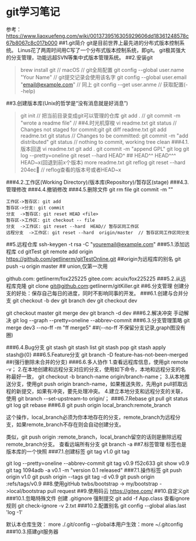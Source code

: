 # git学习笔记
参考：https://www.liaoxuefeng.com/wiki/0013739516305929606dd18361248578c67b8067c8c017b000
##1.git简介
git是目前世界上最先进的分布式版本控制系统。
Linus花了两周时间用C写了一个分布式版本控制系统，即git。
git极其强大的分支管理，功能远超SVN等集中式版本管理系统。
##2.安装git
>brew install git  // macOS
// git全局配置
git config --global user.name "Your Name"  // git提交记录会使用该名字
git config --global user.email "email@example.com"  // 同上
git config --get user.anme  // 获取配置(--help)

##3.创建版本库(Unix的哲学是“没有消息就是好消息”)
>git init  // 把当前目录变成git可以管理的仓库
git add .  // 
git commit -m "wrote a readme file"  // 
##4.时光机穿梭
>vi readme.txt
git status  // Changes not staged for commit:git 
git diff readme.txt
git add readme.txt 
git status  // Changes to be committed:
git commit -m "add distributed"
git status  // nothing to commit, working tree clean
###4.1.版本回退
>vi readme.txt
git add .
git commit -m "append GPL"
git log
git log --pretty=oneline
git reset --hard HEAD^  ## HEAD^^ HEAD^^^ HEAD~x(回退到前x个版本)
more readme.txt
git reflog
git reset --hard 204ec  // reflog查看的版本号或者HEAD~x

###4.2.工作区(Working Directory)/版本库(Repository)/暂存区(stage)
###4.3.管理修改
###4.4.撤销修改
###4.5.删除文件
git rm file 
git commit -m ""          

```sequence
工作区->暂存区: git add
暂存区->分支: git commit
分支  ->暂存区: git reset HEAD <file>
暂存区->工作区: git checkout -- file
分支  ->工作区: git reset --hard  HEAD// 暂存区同工作区
远程分支  ->工作区: git reset --hard  origin/master  // 暂存区同工作区同分支
```
##5.远程仓库
ssh-keygen -t rsa -C "youremail@example.com"
###5.1.添加远程库
cd gitTest 
git remote add origin https://github.com/getlinerm/gitTestOnline.git ##origin为远程库的别名
git push -u origin master ## union,仅第一次用

github.com: getlinerm/fox225225
gitee.com: acuix/fox225225
###5.2.从远程库克隆
git clone git@github.com:getlinerm/gitKiller.git
##6.分支管理
创建分支的好处：保存自己每日的进度，同时不影响同事的开发。
###6.1.创建与合并分支
git checkout -b dev
git branch dev
git checkout dev

git checkout master
git merge dev
git branch -d dev
###6.2.解决冲突
手动解决
git log --graph --pretty=oneline --abbrev-commit
###6.3.分支管理策略
git merge dev3 --no-ff -m "ff merge5"  ##(--no-ff 不保留分支记录,graph图没有圈)

###6.4.Bug分支
git stash
git stash list
git stash pop
git stash apply stash@{0}
###6.5.Feature分支
 git branch -D feature-has-not-been-merged ##(强行删除未合并的分支)
###6.6.多人协作
1.查看远程库信息，使用git remote -v；
2.在本地创建和远程分支对应的分支，使用如下命令，本地和远程分支的名称最好一致，
git checkout -b branch-name origin/branch-name；
3.从本地推送分支，使用git push origin branch-name，如果推送失败，先用git pull抓取远程的新提交，如果有冲突，要先处理冲突。
4.建立本地分支和远程分支的关联，使用
git branch --set-upstream-to <branch-name> origin/<branch-name>；
###6.7.Rebase
git pull
git status
git log
git rebase
###6.8
git push origin local_branch:remote_branch

这个操作，local_branch必须为你本地存在的分支，remote_branch为远程分支，如果remote_branch不存在则会自动创建分支。

类似，git push origin :remote_branch，local_branch留空的话则是删除远程remote_branch分支。
查看远端所有分支
git branch -a
##7.标签管理
标签也是版本库的一个快照
###7.1.创建标签
git tag v1.0
git tag

git log --pretty=oneline --abbrev-commit
git tag v0.9 f52c633
git show v0.9
git tag 1094adb -a v0.1 -m "version 0.1 released"
###7.1.操作标签
git push origin v1.0
git push origin --tags
git tag -d v0.9
git push origin :refs/tags/v0.9
##8.使用gitHub
twbs/bootstrap -> my/bootstrap ->local/bootstrap
pull request
##9.使用码云
https://gitee.com/
##10.自定义git
###10.1.忽略特殊文件
创建 .gitignore
强制提交 git add -f App.class
查看ignore规则 git check-ignore -v 2.txt
###10.2.配置别名
git config --global alias.last 'log -1'

默认本仓库生效： more ./.git/config
--global本用户生效：more ~/.gitconfig
###10.3.搭建git服务器